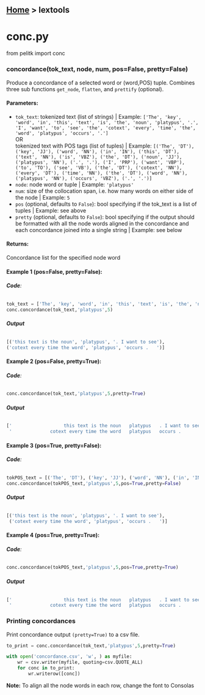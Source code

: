[Home](../README.md) > lextools
---

# conc.py

from pelitk import conc

### **concordance(tok_text, node, num, pos=False, pretty=False)**
Produce a concordance of a selected word or (word,POS) tuple. Combines three sub functions `get_node`, `flatten`, and `prettify` (optional).

#### **Parameters**:
  - `tok_text`: tokenized text (list of strings) | Example: `['The', 'key', 'word', 'in', 'this', 'text', 'is', 'the', 'noun', 'platypus', '.', 'I', 'want', 'to', 'see', 'the', 'cotext', 'every', 'time', 'the', 'word', 'platypus', 'occurs', '.']`  
  OR  
  tokenized text with POS tags (list of tuples) | Example: `[('The', 'DT'), ('key', 'JJ'), ('word', 'NN'), ('in', 'IN'), ('this', 'DT'), ('text', 'NN'), ('is', 'VBZ'), ('the', 'DT'), ('noun', 'JJ'), ('platypus', 'NN'), ('.', '.'), ('I', 'PRP'), ('want', 'VBP'), ('to', 'TO'), ('see', 'VB'), ('the', 'DT'), ('cotext', 'NN'), ('every', 'DT'), ('time', 'NN'), ('the', 'DT'), ('word', 'NN'), ('platypus', 'NN'), ('occurs', 'VBZ'), ('.', '.')]`
  - `node`: node word or tuple | Example: `'platypus'`
  - `num`: size of the collocation span, i.e. how many words on either side of the node | Example: `5`
  - `pos` (optional, defaults to `False`): bool specifying if the tok_text is a list of tuples | Example: see above
  - `pretty` (optional, defaults to `False`): bool specifying if the output should be formatted with all the node words aligned in the concordance and each concordance joined into a single string | Example: see below

#### **Returns**:
Concordance list for the specified node word

#### **Example 1** (pos=False, pretty=False):

###### **Code**:
```python
tok_text = ['The', 'key', 'word', 'in', 'this', 'text', 'is', 'the', 'noun', 'platypus', '.', 'I', 'want', 'to', 'see', 'the', 'cotext', 'every', 'time', 'the', 'word', 'platypus', 'occurs', '.']
conc.concordance(tok_text,'platypus',5)
```

###### **Output**
```python
[('this text is the noun', 'platypus', '. I want to see'),
('cotext every time the word', 'platypus', 'occurs .   ')]
```

#### **Example 2** (pos=False, pretty=True):

###### **Code**:
```python
conc.concordance(tok_text,'platypus',5,pretty=True)
```

###### **Output**
```python
['                   this text is the noun   platypus   . I want to see                         ',
 '              cotext every time the word   platypus   occurs .                                ']
```

#### **Example 3** (pos=True, pretty=False):

###### **Code**:
```python
tokPOS_text = [('The', 'DT'), ('key', 'JJ'), ('word', 'NN'), ('in', 'IN'), ('this', 'DT'), ('text', 'NN'), ('is', 'VBZ'), ('the', 'DT'), ('noun', 'JJ'), ('platypus', 'NN'), ('.', '.'), ('I', 'PRP'), ('want', 'VBP'), ('to', 'TO'), ('see', 'VB'), ('the', 'DT'), ('cotext', 'NN'), ('every', 'DT'), ('time', 'NN'), ('the', 'DT'), ('word', 'NN'), ('platypus', 'NN'), ('occurs', 'VBZ'), ('.', '.')]
conc.concordance(tokPOS_text,'platypus',5,pos=True,pretty=False)
```

###### **Output**
```python
[('this text is the noun', 'platypus', '. I want to see'),
 ('cotext every time the word', 'platypus', 'occurs .   ')]
```


#### **Example 4** (pos=True, pretty=True):

###### **Code**:
```python
conc.concordance(tokPOS_text,'platypus',5,pos=True,pretty=True)
```

###### **Output**
```python
['                   this text is the noun   platypus   . I want to see                         ',
 '              cotext every time the word   platypus   occurs .                                ']
```


### **Printing concordances**
Print concordance output `(pretty=True)` to a csv file.
```python
to_print = conc.concordance(tok_text,'platypus',5,pretty=True)

with open('concordance.csv', 'w', ) as myfile:
    wr = csv.writer(myfile, quoting=csv.QUOTE_ALL)
    for conc in to_print:
        wr.writerow([conc])
```
**Note:** To align all the node words in each row, change the font to Consolas
